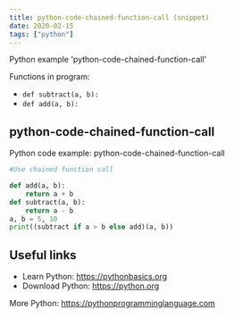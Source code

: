 ```yaml
---
title: python-code-chained-function-call (snippet)
date: 2020-02-15
tags: ["python"]
---
```

Python example 'python-code-chained-function-call'

Functions in program: 
* `def subtract(a, b):   `
* `def add(a, b):`

## python-code-chained-function-call

Python code example: python-code-chained-function-call

```python
#Use chained function call

def add(a, b):
    return a + b
def subtract(a, b):   
    return a - b
a, b = 5, 10
print((subtract if a > b else add)(a, b))


```

## Useful links

- Learn Python: https://pythonbasics.org
- Download Python: https://python.org

More Python: https://pythonprogramminglanguage.com
